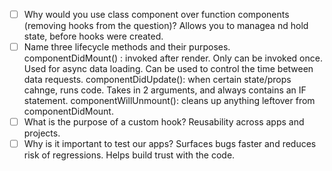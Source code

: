 - [ ] Why would you use class component over function components (removing hooks from the question)?
Allows you to managea nd hold state, before hooks were created.
- [ ] Name three lifecycle methods and their purposes.
componentDidMount() : invoked after render. Only can be invoked once. Used for async data loading. Can be used to control the time between data requests.
componentDidUpdate(): when certain state/props cahnge, runs code. Takes in 2 arguments, and always contains an IF statement. 
componentWillUnmount(): cleans up anything leftover from componentDidMount. 
- [ ] What is the purpose of a custom hook?
Reusability across apps and projects.
- [ ] Why is it important to test our apps?
Surfaces bugs faster and reduces risk of regressions. Helps build trust with the code.